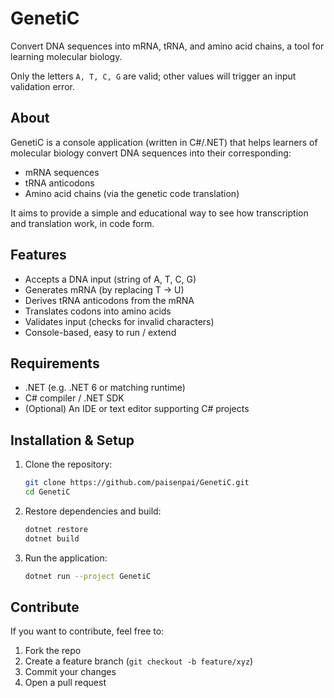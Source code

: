 # GenetiC

Convert DNA sequences into mRNA, tRNA, and amino acid chains, a tool for learning molecular biology.

Only the letters `A, T, C, G` are valid; other values will trigger an input validation error.


## About

GenetiC is a console application (written in C#/.NET) that helps learners of molecular biology convert DNA sequences into their corresponding:

- mRNA sequences  
- tRNA anticodons  
- Amino acid chains (via the genetic code translation)

It aims to provide a simple and educational way to see how transcription and translation work, in code form.

## Features

- Accepts a DNA input (string of A, T, C, G)  
- Generates mRNA (by replacing T → U)  
- Derives tRNA anticodons from the mRNA  
- Translates codons into amino acids  
- Validates input (checks for invalid characters)  
- Console-based, easy to run / extend  

## Requirements

- .NET (e.g. .NET 6 or matching runtime)  
- C# compiler / .NET SDK  
- (Optional) An IDE or text editor supporting C# projects  

## Installation & Setup

1. Clone the repository:

   ```bash
   git clone https://github.com/paisenpai/GenetiC.git
   cd GenetiC

2. Restore dependencies and build:

   ```bash
   dotnet restore
   dotnet build

3. Run the application:

   ```bash
   dotnet run --project GenetiC


## Contribute

If you want to contribute, feel free to:

1. Fork the repo  
2. Create a feature branch (`git checkout -b feature/xyz`)  
3. Commit your changes  
4. Open a pull request  


